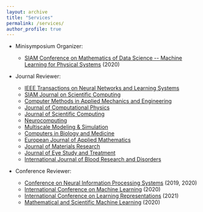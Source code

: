 ```yaml
---
layout: archive
title: "Services"
permalink: /services/
author_profile: true
---
```


- Minisymposium Organizer:

  - [SIAM Conference on Mathematics of Data Science -- Machine Learning for Physical Systems](https://www.siam.org/conferences/cm/conference/mds20) (2020)

- Journal Reviewer:

  - [IEEE Transactions on Neural Networks and Learning Systems](https://cis.ieee.org/publications/t-neural-networks-and-learning-systems)
  - [SIAM Journal on Scientific Computing](https://www.siam.org/publications/journals/siam-journal-on-scientific-computing-sisc)
  - [Computer Methods in Applied Mechanics and Engineering](https://www.journals.elsevier.com/computer-methods-in-applied-mechanics-and-engineering)
  - [Journal of Computational Physics](https://www.journals.elsevier.com/journal-of-computational-physics)
  - [Journal of Scientific Computing](https://www.springer.com/journal/10915)
  - [Neurocomputing](https://www.journals.elsevier.com/neurocomputing)
  - [Multiscale Modeling & Simulation](https://www.siam.org/publications/journals/multiscale-modeling-and-simulation-a-siam-interdisciplinary-journal-mms)
  - [Computers in Biology and Medicine](https://www.journals.elsevier.com/computers-in-biology-and-medicine)
  - [European Journal of Applied Mathematics](https://www.cambridge.org/core/journals/european-journal-of-applied-mathematics)
  - [Journal of Materials Research](https://www.springer.com/journal/43578)
  - [Journal of Eye Study and Treatment](https://ocimumpublishers.com/journal/eye-study-treatment)
  - [International Journal of Blood Research and Disorders](https://www.clinmedjournals.org/International-Journal-of-Blood-Research-and-Disorders.php?jid=ijbrd)

- Conference Reviewer:

  - [Conference on Neural Information Processing Systems](https://nips.cc/) (2019, 2020)
  - [International Conference on Machine Learning](https://icml.cc/) (2020)
  - [International Conference on Learning Representations](https://iclr.cc/) (2021)
  - [Mathematical and Scientific Machine Learning](http://www.smartchair.org/hp/MSML2020) (2020)
